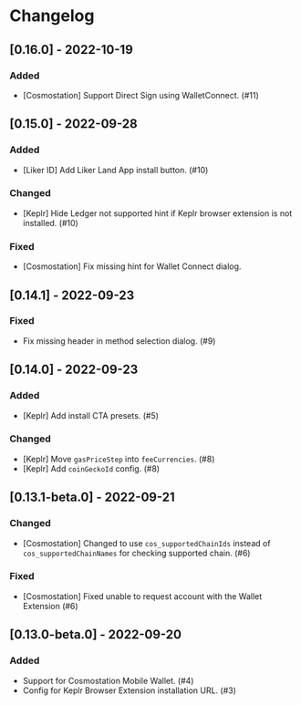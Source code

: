 # Changelog

## [0.16.0] - 2022-10-19

### Added

- [Cosmostation] Support Direct Sign using WalletConnect. (#11)

## [0.15.0] - 2022-09-28

### Added

- [Liker ID] Add Liker Land App install button. (#10)

### Changed
- [Keplr] Hide Ledger not supported hint if Keplr browser extension is not installed. (#10)

### Fixed
- [Cosmostation] Fix missing hint for Wallet Connect dialog.

## [0.14.1] - 2022-09-23

### Fixed
- Fix missing header in method selection dialog. (#9)

## [0.14.0] - 2022-09-23

### Added
- [Keplr] Add install CTA presets. (#5)

### Changed
- [Keplr] Move `gasPriceStep` into `feeCurrencies`. (#8)
- [Keplr] Add `coinGeckoId` config. (#8)

## [0.13.1-beta.0] - 2022-09-21
### Changed
- [Cosmostation] Changed to use `cos_supportedChainIds` instead of `cos_supportedChainNames` for checking supported chain. (#6)

### Fixed
- [Cosmostation] Fixed unable to request account with the Wallet Extension (#6)

## [0.13.0-beta.0] - 2022-09-20
### Added
- Support for Cosmostation Mobile Wallet. (#4)
- Config for Keplr Browser Extension installation URL. (#3)

